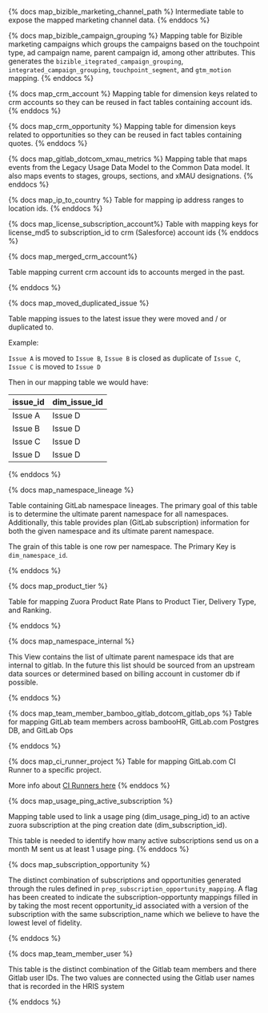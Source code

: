 {% docs map_bizible_marketing_channel_path %}
 Intermediate table to expose the mapped marketing channel data.
{% enddocs %}

{% docs map_bizible_campaign_grouping %}
 Mapping table for Bizible marketing campaigns which groups the campaigns based on the touchpoint type, ad campaign name, parent campaign id, among other attributes. This generates the `bizible_itegrated_campaign_grouping`, `integrated_campaign_grouping`, `touchpoint_segment`, and `gtm_motion` mapping.
{% enddocs %}

{% docs map_crm_account %}
 Mapping table for dimension keys related to crm accounts so they can be reused in fact tables containing account ids.
{% enddocs %}

{% docs map_crm_opportunity %}
 Mapping table for dimension keys related to opportunities so they can be reused in fact tables containing quotes.
{% enddocs %}

{% docs map_gitlab_dotcom_xmau_metrics %}
 Mapping table that maps events from the Legacy Usage Data Model to the Common Data model. It also maps events to stages, groups, sections, and xMAU designations. 
{% enddocs %}

{% docs map_ip_to_country %}
Table for mapping ip address ranges to location ids.
{% enddocs %}

{% docs map_license_subscription_account%}
Table with mapping keys for license_md5 to subscription_id to crm (Salesforce) account ids
{% enddocs %}

{% docs map_merged_crm_account%}

Table mapping current crm account ids to accounts merged in the past.

{% enddocs %}

{% docs map_moved_duplicated_issue %}

Table mapping issues to the latest issue they were moved and / or duplicated to.

Example:

`Issue A` is moved to `Issue B`, `Issue B` is closed as duplicate of `Issue C`, `Issue C` is moved to `Issue D`

Then in our mapping table we would have:

| issue_id | dim_issue_id |
| -- | -- |
| Issue A | Issue D |
| Issue B | Issue D |
| Issue C | Issue D |
| Issue D | Issue D |

{% enddocs %}

{% docs map_namespace_lineage %}

Table containing GitLab namespace lineages. The primary goal of this table is to determine the ultimate parent namespace for all namespaces. Additionally, this table provides plan (GitLab subscription) information for both the given namespace and its ultimate parent namespace.

The grain of this table is one row per namespace. The Primary Key is `dim_namespace_id`.

{% enddocs %}

{% docs map_product_tier %}

 Table for mapping Zuora Product Rate Plans to Product Tier, Delivery Type, and Ranking.

{% enddocs %}

{% docs map_namespace_internal %}

This View contains the list of ultimate parent namespace ids that are internal to gitlab. In the future this list should be sourced from an upstream data sources or determined based on billing account in customer db if possible.

{% enddocs %}

{% docs map_team_member_bamboo_gitlab_dotcom_gitlab_ops %}
Table for mapping GitLab team members across bambooHR, GitLab.com Postgres DB, and GitLab Ops

{% enddocs %}

{% docs map_ci_runner_project %}
Table for mapping GitLab.com CI Runner to a specific project.

More info about [CI Runners here](https://docs.gitlab.com/ee/ci/runners/)
{% enddocs %}

{% docs map_usage_ping_active_subscription %}

Mapping table used to link a usage ping (dim_usage_ping_id) to an active zuora subscription at the ping creation date (dim_subscription_id).

This table is needed to identify how many active subscriptions send us on a month M sent us at least 1 usage ping. 
{% enddocs %}

{% docs map_subscription_opportunity %}

The distinct combination of subscriptions and opportunities generated through the rules defined in `prep_subscription_opportunity_mapping`. A flag has been created to indicate the subscription-opportunty mappings filled in by taking the most recent opportunity_id associated with a version of the subscription with the same subscription_name which we believe to have the lowest level of fidelity.

{% enddocs %}



{% docs map_team_member_user %}

This table is the distinct combination of the Gitlab team members and there Gitlab user IDs.  The two values are connected using the Gitlab user names that is recorded in the HRIS system

{% enddocs %}